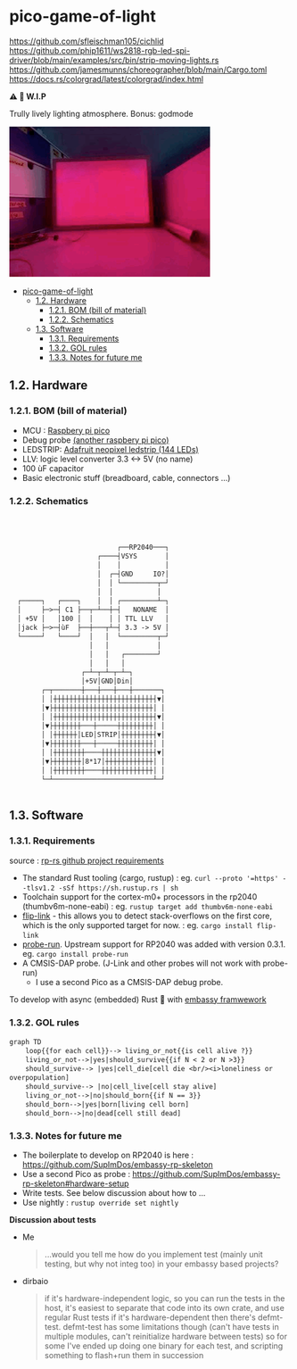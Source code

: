 # pico-game-of-light

https://github.com/sfleischman105/cichlid
https://github.com/phip1611/ws2818-rgb-led-spi-driver/blob/main/examples/src/bin/strip-moving-lights.rs
https://github.com/jamesmunns/choreographer/blob/main/Cargo.toml
https://docs.rs/colorgrad/latest/colorgrad/index.html

**:warning: :construction: W.I.P**

Trully lively lighting atmosphere. Bonus: godmode

![](doc/home_gif.gif)

- [pico-game-of-light](#pico-game-of-light)
  - [1.2. Hardware](#12-hardware)
    - [1.2.1. BOM (bill of material)](#121-bom-bill-of-material)
    - [1.2.2. Schematics](#122-schematics)
  - [1.3. Software](#13-software)
    - [1.3.1. Requirements](#131-requirements)
    - [1.3.2. GOL rules](#132-gol-rules)
    - [1.3.3. Notes for future me](#133-notes-for-future-me)

## 1.2. Hardware

### 1.2.1. BOM (bill of material)

- MCU : [Raspbery pi pico](https://www.raspberrypi.com/documentation/microcontrollers/raspberry-pi-pico.html)
- Debug probe [(another raspbery pi pico)](https://github.com/rp-rs/rp2040-project-template/blob/main/debug_probes.md#raspberry-pi-pico)
- LEDSTRIP: [Adafruit neopixel ledstrip (144 LEDs)](https://www.adafruit.com/product/1138)
- LLV: logic level converter 3.3 <-> 5V (no name)
- 100 ùF capacitor
- Basic electronic stuff (breadboard, cable, connectors ...)

### 1.2.2. Schematics

```ascii



                           ┌──RP2040───┐
                      ┌────┤VSYS       │
                      │    │           │
                      │  ┌─┤GND     IO?│
                      │  │ └─────────┬─┘
                      │  │           │
  ┌─────┐   ┌────┐    │  │ ┌─────────┴─┐
  │     ├─>─┤ C1 ├──┬─┴──┼─┤   NONAME  │
  │ +5V │   │100 │  │    │ │ TTL LLV   │
  │jack ├─>─┤ùF  ├──┼───┬┴─┤ 3.3 -> 5V │
  └─────┘   └────┘  │   │  └─────────┬─┘
                    │   │            │
                    │   │   ┌────────┘
                    │   │   │
                  ┌─┴─┬─┴─┬─┴─┐
                  │+5V│GND│Din│
        ┌─┬───────┼───┼───┼───┼───────┐
        │ │┼┼┼┼┼┼┼┼┼┼┼┼┼┼┼┼┼┼┼┼┼┼┼┼┼┤▼│
        │▼├┼┼┼┼┼┼┼┼┼┼┼┼┼┼┼┼┼┼┼┼┼┼┼┼┼│ │
        │ │┼┼┼┼┼┼┼┼┼┼┼┼┼┼┼┼┼┼┼┼┼┼┼┼┼┤▼│
        │▼├┼┼┼┼┼┼┼───┼─────┼┼┼┼┼┼┼┼┼│ │
        │ │┼┼┼┼┼┼│LED│STRIP│┼┼┼┼┼┼┼┼┤▼│
        │▼├┼┼┼┼┼┼┼───┼─────┼┼┼┼┼┼┼┼┼│ │
        │ │┼┼┼┼┼┼┼┼────┼┼┼┼┼┼┼┼┼┼┼┼┼┤▼│
        │▼├┼┼┼┼┼┼┼│8*17│┼┼┼┼┼┼┼┼┼┼┼┼│ │
        │ │┼┼┼┼┼┼┼┼────┼┼┼┼┼┼┼┼┼┼┼┼┼│ │
        └─┴─────────────────────────┴─┘


```

## 1.3. Software

### 1.3.1. Requirements

source : [rp-rs github project requirements](https://github.com/rp-rs/rp2040-project-template#requirements)

- The standard Rust tooling (cargo, rustup) : eg. `curl --proto '=https' --tlsv1.2 -sSf https://sh.rustup.rs | sh`
- Toolchain support for the cortex-m0+ processors in the rp2040 (thumbv6m-none-eabi) : eg. `rustup target add thumbv6m-none-eabi`
- [flip-link](https://github.com/knurling-rs/flip-link) - this allows you to detect stack-overflows on the first core, which is the only supported target for now. : eg. `cargo install flip-link`
- [probe-run](https://github.com/knurling-rs/probe-run). Upstream support for RP2040 was added with version 0.3.1. eg. `cargo install probe-run`
- A CMSIS-DAP probe. (J-Link and other probes will not work with probe-run)
  - I use a second Pico as a CMSIS-DAP debug probe.

To develop with async (embedded) Rust :crab: with [embassy framwework](https://embassy.dev/dev/index.html)

### 1.3.2. GOL rules

```mermaid
graph TD
    loop{{for each cell}}--> living_or_not{{is cell alive ?}}
    living_or_not-->|yes|should_survive{{if N < 2 or N >3}}
    should_survive--> |yes|cell_die[cell die <br/><i>loneliness or overpopulation]
    should_survive--> |no|cell_live[cell stay alive]
    living_or_not-->|no|should_born{{if N == 3}}
    should_born-->|yes|born[living cell born]
    should_born-->|no|dead[cell still dead]
```

### 1.3.3. Notes for future me

- The boilerplate to develop on RP2040 is here : <https://github.com/SupImDos/embassy-rp-skeleton>
- Use a second Pico as probe : <https://github.com/SupImDos/embassy-rp-skeleton#hardware-setup>
- Write tests. See below discussion about how to ...
- Use nightly : `rustup override set nightly`

**Discussion about tests**

- Me
    >...would you tell me how do you implement test (mainly unit testing, but why not integ too) in your embassy based projects?
- dirbaio
  > if it's hardware-independent logic, so you can run the tests in the host, it's easiest to separate that code into its own crate, and use regular Rust tests
  > if it's hardware-dependent then there's defmt-test.
  defmt-test has some limitations though (can't have tests in multiple modules, can't reinitialize hardware between tests) so for some I've ended up doing one binary for each test, and scripting something to flash+run them in succession
